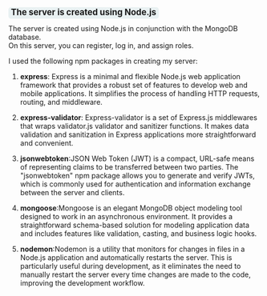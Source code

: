 <span style="background-color: #e9f1f2; padding: 0px 5px 3px 5px; border-radius: 5px; font-size: 1.2em;">**The server is created using Node.js**</span>

The server is created using Node.js in conjunction with the MongoDB database.  
On this server, you can register, log in, and assign roles.

I used the following npm packages in creating my server:

1. **express**:
   Express is a minimal and flexible Node.js web application framework that provides a robust set of features to develop web and mobile applications. It simplifies the process of handling HTTP requests, routing, and middleware.

2. **express-validator**: Express-validator is a set of Express.js middlewares that wraps validator.js validator and sanitizer functions. It makes data validation and sanitization in Express applications more straightforward and convenient.

3. **jsonwebtoken**:JSON Web Token (JWT) is a compact, URL-safe means of representing claims to be transferred between two parties. The "jsonwebtoken" npm package allows you to generate and verify JWTs, which is commonly used for authentication and information exchange between the server and clients.

4. **mongoose**:Mongoose is an elegant MongoDB object modeling tool designed to work in an asynchronous environment. It provides a straightforward schema-based solution for modeling application data and includes features like validation, casting, and business logic hooks.

5. **nodemon**:Nodemon is a utility that monitors for changes in files in a Node.js application and automatically restarts the server. This is particularly useful during development, as it eliminates the need to manually restart the server every time changes are made to the code, improving the development workflow.
